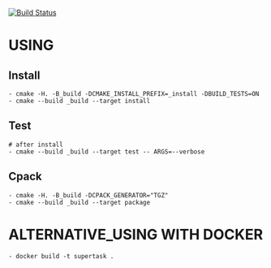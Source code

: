[![Build Status](https://www.travis-ci.org/Spardoks/supertask.svg?branch=master)](https://www.travis-ci.org/Spardoks/supertask)

# USING
## Install
```
- cmake -H. -B_build -DCMAKE_INSTALL_PREFIX=_install -DBUILD_TESTS=ON
- cmake --build _build --target install
```

## Test
```
# after install
- cmake --build _build --target test -- ARGS=--verbose
```

## Cpack
```
- cmake -H. -B_build -DCPACK_GENERATOR="TGZ"
- cmake --build _build --target package
```

# ALTERNATIVE_USING WITH DOCKER
```
- docker build -t supertask .
```
